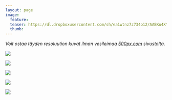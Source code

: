 ```yaml
---
layout: page
image:
  feature:
  teaser: https://dl.dropboxusercontent.com/sh/ea1wtnz7z734o12/AABKu4XYpFjKM5HLtBq8k2oka/luontokuvat/kes%C3%A4/9/DS44948-245px.jpg
  thumb:
---
```


*Voit ostaa täyden resoluution kuvat ilman vesileimaa [500px.com](https://500px.com/minimuutticom/galleries/flowers) sivustolta.*

[![](https://dl.dropboxusercontent.com/sh/ea1wtnz7z734o12/AABD8fmH5sMLhR-MYymtCJsva/luontokuvat/kes%C3%A4/9/DS44926-800px.jpg)](https://dl.dropboxusercontent.com/sh/ea1wtnz7z734o12/AAAAjV_FHAS72I6IjsmWjhP7a/luontokuvat/kes%C3%A4/9/DS44926.jpg)

[![](https://dl.dropboxusercontent.com/sh/ea1wtnz7z734o12/AAD1fPsPHht7-CfJ43J10tb_a/luontokuvat/kes%C3%A4/9/DS44933-800px.jpg)](https://dl.dropboxusercontent.com/sh/ea1wtnz7z734o12/AABxzjaTbg6nqL1e2TsGCz8fa/luontokuvat/kes%C3%A4/9/DS44933.jpg)

[![](https://dl.dropboxusercontent.com/sh/ea1wtnz7z734o12/AACAw84mqqNkDmO6e_dAB7mna/luontokuvat/kes%C3%A4/9/DS44937-800px.jpg)](https://dl.dropboxusercontent.com/sh/ea1wtnz7z734o12/AABPb1jmcyZqjOlBW0wm4FvLa/luontokuvat/kes%C3%A4/9/DS44937.jpg)

[![](https://dl.dropboxusercontent.com/sh/ea1wtnz7z734o12/AACZA3krUl0Cx7mW09i4HzcIa/luontokuvat/kes%C3%A4/9/DS44948-800px.jpg)](https://dl.dropboxusercontent.com/sh/ea1wtnz7z734o12/AACwdPFL6Gy0eG1Kiu1Y1fnga/luontokuvat/kes%C3%A4/9/DS44948.jpg)

[![](https://dl.dropboxusercontent.com/sh/ea1wtnz7z734o12/AACIfZxKY2BhLKb_WS-mgVA-a/luontokuvat/kes%C3%A4/9/DS44945-800px.jpg)](https://dl.dropboxusercontent.com/sh/ea1wtnz7z734o12/AAArm8K0bhf9Inab5d6DXV0ja/luontokuvat/kes%C3%A4/9/DS44945.jpg)
